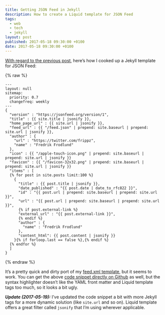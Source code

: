 ```yaml
---
title: Getting JSON Feed in Jekyll
description: How to create a Liquid template for JSON Feed
tags:
  - web
  - tech
  - jekyll
layout: post
published: 2017-05-18 09:30:00 +0100
date: 2017-05-18 09:30:00 +0100
---
```


[With regard to the previous post](/2017/05/18/json-feed/), here’s how I cooked up a Jekyll template for JSON Feed:

{% raw %}

~~~liquid
---
layout: null
sitemap:
  priority: 0.7
  changefreq: weekly
---
{
  "version" : "https://jsonfeed.org/version/1",
  "title" : {{ site.title | jsonify }},
  "home_page_url" : {{ site.url | jsonify }},
  "feed_url" : {{ "/feed.json" | prepend: site.baseurl | prepend: site.url | jsonify }},
  "author" : {
    "url" : "https://twitter.com/frippz",
    "name" : "Fredrik Frodlund"
  },
  "icon" : {{ "/apple-touch-icon.png" | prepend: site.baseurl | prepend: site.url | jsonify }}
  "favicon" : {{ "/favicon-32x32.png" | prepend: site.baseurl | prepend: site.url | jsonify }}
  "items" : [
  {% for post in site.posts limit:100 %}
    {
      "title" : {{ post.title | jsonify }},
      "date_published" : "{{ post.date | date_to_rfc822 }}",
      "id" : "{{ post.url | prepend: site.baseurl | prepend: site.url }}",
      "url" : "{{ post.url | prepend: site.baseurl | prepend: site.url }}",
      {% if post.external-link %}
      "external_url" : "{{ post.external-link }}",
      {% endif %}
      "author" : {
        "name" : "Fredrik Frodlund"
      },
      "content_html": {{ post.content | jsonify }}
    }{% if forloop.last == false %},{% endif %}
  {% endfor %}
  ]
}
~~~

{% endraw %}

It’s a pretty quick and dirty port of my [feed.xml template](https://github.com/frippz/frippz.se/blob/master/feed.xml), but it seems to work. You can get the above [code snippet directly on Github](https://github.com/frippz/frippz.se/blob/master/feed.json) as well, but the syntax highlighter doesn’t like the YAML front matter and Liquid template tags too much, so it looks a bit ugly.

**_Update (2017-05-19):_** I’ve updated the code snippet a bit with more Jekyll tags for a more dynamic solution (like `site.url` and so on). Liquid template offers a great filter called `jsonify` that I’m using wherever applicable.